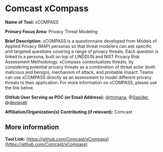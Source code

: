 # Comcast xCompass 

**Name of Tool:** xCOMPASS

**Primary Focus Area:** Privacy Threat Modeling

**Brief Description:** xCOMPASS is a questionnaire developed from Models of Applied Privacy (MAP) personas so that threat modelers can ask specific and targeted questions covering a range of privacy threats. Each question is linked to a persona, built on top of LINDDUN and NIST Privacy Risk Assessment Methodology. xCompass contextualizes threats, by considering potential privacy threats as a combination of threat actor (both malicious and benign), mechanism of attack, and probable impact. Teams can use xCOMPASS directly as an assessment to model different privacy threats to their application. For more information on xCOMPASS, please use the link below.  

**GitHub User Serving as POC (or Email Address):** @[rtrimana](https://github.com/rtrimana), @[0spider](https://github.com/0spider), @[devjayati](https://github.com/devjayati/)

**Affiliation/Organization(s) Contributing (if relevant):** Comcast

## More information

**Tool Link:** [https://github.com/Comcast/xCompass](https://github.com/Comcast/xCompass)



